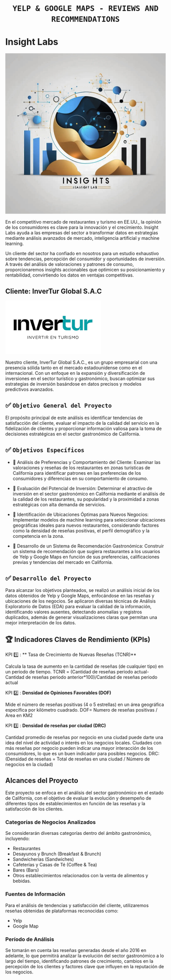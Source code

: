 # <h1 align="center">**`YELP & GOOGLE MAPS - REVIEWS AND RECOMMENDATIONS`**</h1>





# Insight Labs
![LOGO3](../Imagenes/logo.jpg)





En el competitivo mercado de restaurantes y turismo en EE.UU., la opinión de los consumidores es clave para la innovación y el crecimiento. Insight Labs ayuda a las empresas del sector a transformar datos en estrategias mediante análisis avanzados de mercado, inteligencia artificial y machine learning.

Un cliente del sector ha confiado en nosotros para un estudio exhaustivo sobre tendencias, percepción del consumidor y oportunidades de inversión. A través del análisis de valoraciones y patrones de consumo, proporcionaremos insights accionables que optimicen su posicionamiento y rentabilidad, convirtiendo los datos en ventajas competitivas.

## ​Cliente: InverTur Global S.A.C
![LOGO4](../Imagenes/invertur.png)

Nuestro cliente, InverTur Global S.A.C., es un grupo empresarial con una presencia sólida tanto en el mercado estadounidense como en el internacional. Con un enfoque en la expansión y diversificación de inversiones en el sector turístico y gastronómico, buscan optimizar sus estrategias de inversión basándose en datos precisos y modelos predictivos avanzados.

## :white_check_mark: ```Objetivo General del Proyecto ```
El propósito principal de este análisis es identificar tendencias de satisfacción del cliente, evaluar el impacto de la calidad del servicio en la fidelización de clientes y proporcionar información valiosa para la toma de decisiones estratégicas en el sector gastronómico de California.

## :white_check_mark: ```Objetivos Específicos ```

- :pushpin:  Análisis de Preferencias y Comportamiento del Cliente: Examinar las valoraciones y reseñas de los restaurantes en zonas  turísticas de California para identificar patrones en las preferencias de los consumidores y diferencias en su comportamiento de consumo.
- :pushpin:  Evaluación del Potencial de Inversión: Determinar el atractivo de inversión en el sector gastronómico en California mediante el análisis de la calidad de los restaurantes, su popularidad y la proximidad a zonas estratégicas con alta demanda de servicios.

- :pushpin:  Identificación de Ubicaciones Óptimas para Nuevos Negocios: Implementar modelos de machine learning para seleccionar ubicaciones geográficas ideales para nuevos restaurantes, considerando factores como la densidad de reseñas positivas, el perfil demográfico y la competencia en la zona.


- :pushpin: Desarrollo de un Sistema de Recomendación Gastronómica: Construir un sistema de recomendación que sugiera restaurantes a los usuarios de Yelp y Google Maps en función de sus preferencias, calificaciones previas y tendencias del mercado en California.


## :white_check_mark: ```Desarrollo del Proyecto```

Para alcanzar los objetivos planteados, se realizó un análisis inicial de los datos obtenidos de Yelp y Google Maps, enfocándose en las reseñas y ubicaciones de los negocios. Se aplicaron diversas técnicas de Análisis Exploratorio de Datos (EDA) para evaluar la calidad de la información, identificando valores ausentes, detectando anomalías y registros duplicados, además de generar visualizaciones claras que permitan una mejor interpretación de los datos.

## 🏆 Indicadores Claves de Rendimiento (KPIs)


KPI :one: : ** Tasa de Crecimiento de Nuevas Reseñas (TCNR)**

Calcula la tasa de aumento en la cantidad de reseñas (de cualquier tipo) en un periodo de tiempo.
TCNR = (Cantidad de reseñas periodo actual-Cantidad de reseñas periodo anterior*100)/Cantidad de reseñas periodo actual



  

KPI :two: : **Densidad de Opiniones Favorables (DOF)**

Mide el número de reseñas positivas (4 o 5 estrellas) en un área geográfica específica por kilómetro cuadrado.
DOF= Numero de reseñas positivas / Area en KM2



KPI :three: : **Densidad de reseñas por ciudad (DRC)**

Cantidad promedio de reseñas por negocio en una ciudad puede darte una idea del nivel de actividad o interés en los negocios locales. Ciudades con más reseñas por negocio pueden indicar una mayor interacción de los consumidores, lo que es un buen indicador para posibles negocios.
DRC: (Densidad de reseñas = Total de reseñas en una ciudad / Número de negocios en la ciudad)


## ​Alcances del Proyecto
Este proyecto se enfoca en el análisis del sector gastronómico en el estado de California, con el objetivo de evaluar la evolución y desempeño de diferentes tipos de establecimientos en función de las reseñas y la satisfacción de los clientes.
### Categorías de Negocios Analizados
Se considerarán diversas categorías dentro del ámbito gastronómico, incluyendo:

- Restaurantes
- Desayunos y Brunch (Breakfast & Brunch)
- Sandwicherías (Sandwiches)
- Cafeterías y Casas de Té (Coffee & Tea)
- Bares (Bars)
- Otros establecimientos relacionados con la venta de alimentos y bebidas.
### Fuentes de Información
Para el análisis de tendencias y satisfacción del cliente, utilizaremos reseñas obtenidas de plataformas reconocidas como:
- Yelp
- Google Map
### Período de Análisis
Se tomarán en cuenta las reseñas generadas desde el año 2016 en adelante, lo que permitirá analizar la evolución del sector gastronómico a lo largo del tiempo, identificando patrones de crecimiento, cambios en la percepción de los clientes y factores clave que influyen en la reputación de los negocios.


